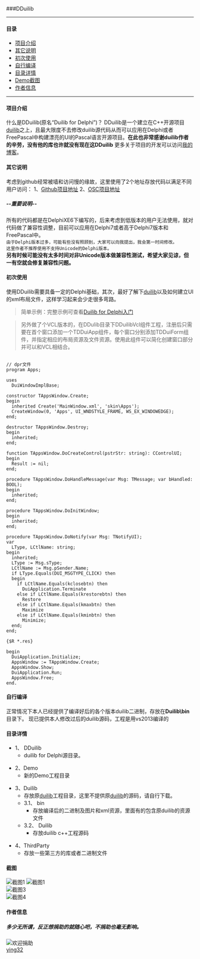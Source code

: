 ###DDuilib
*** 
#### **目录**
* [项目介绍](#项目介绍)
* [其它说明](#其它说明)
* [初次使用](#初次使用)
* [自行编译](#自行编译)
* [目录详情](#目录详情)
* [Demo截图](#截图)
* [作者信息](#作者信息)

***
#### **项目介绍** 

什么是DDuilib(原名“Duilib for Delphi”)？ DDuilib是一个建立在C++开源项目[duilib](https://github.com/duilib/duilib)之上，且最大限度不去修改duilib源代码从而可以应用在Delphi或者FreePascal中构建漂亮的UI的Pascal语言开源项目。**在此也非常感谢duilib作者的辛劳，没有他的库也许就没有现在这DDuilib** 更多关于项目的开发可以访问[我的博客](http://blog.csdn.net/zyjying520/article/details/49976667)。


#### **其它说明** 

考虑到github经常被墙和访问慢的缘故，这里使用了2个地址存放代码以满足不同用户访问：
1、[Github项目地址](https://github.com/ying32/duilib-for-Delphi/) 
2、[OSC项目地址](http://git.oschina.net/ying32/Duilib-for-Delphi)
 
##### **--重要说明--** 
所有的代码都是在DelphiXE6下编写的，后来考虑到低版本的用户无法使用，就对代码做了兼容性调整，目前可以应用在Delphi7或者高于Delphi7版本和FreePascal中。  
`由于Delphi版本过多，可能有些没有照顾到，大家可以向我提出，我会第一时间修改。`  
`这里作者不推荐使用不支持Unicode的Delphi版本。`  
**另有时候可能没有太多时间对非Unicode版本做兼容性测试，希望大家见谅，但一有空就会修复兼容性问题。**


#### **初次使用**  
使用DDuilib需要具备一定的Delphi基础，其次，最好了解下[duilib](https://github.com/duilib/duilib)以及如何建立UI的xml布局文件，这样学习起来会少走很多弯路。

> 简单示例：完整示例可查看[Duilib for Delphi入门](http://blog.csdn.net/zyjying520/article/details/50184759)   

> 另外做了个VCL版本的，在DDulib目录下DDuilibVcl组件工程，注册后只需要在首个窗口添加一个TDDuiApp组件，每个窗口分别添加TDDuiForm组件，并指定相应的布局资源及文件资源。使用此组件可以简化创建窗口部分并可以和VCL相结合。
  
```delphi

// dpr文件
program Apps;

uses
  DuiWindowImplBase;

constructor TAppsWindow.Create;
begin
  inherited Create('MainWindow.xml', 'skin\Apps');
  CreateWindow(0, 'Apps', UI_WNDSTYLE_FRAME, WS_EX_WINDOWEDGE);
end;

destructor TAppsWindow.Destroy;
begin
  inherited;
end;

function TAppsWindow.DoCreateControl(pstrStr: string): CControlUI;
begin
  Result := nil;
end;

procedure TAppsWindow.DoHandleMessage(var Msg: TMessage; var bHandled: BOOL);
begin
  inherited;
end;

procedure TAppsWindow.DoInitWindow;
begin
  inherited;
end;

procedure TAppsWindow.DoNotify(var Msg: TNotifyUI);
var
  LType, LCtlName: string;
begin
  inherited;
  LType := Msg.sType;
  LCtlName := Msg.pSender.Name;
  if LType.Equals(DUI_MSGTYPE_CLICK) then
  begin
    if LCtlName.Equals(kclosebtn) then
      DuiApplication.Terminate
    else if LCtlName.Equals(krestorebtn) then
      Restore
    else if LCtlName.Equals(kmaxbtn) then
      Maximize
    else if LCtlName.Equals(kminbtn) then
      Minimize;
  end;
end;

{$R *.res}

begin
  DuiApplication.Initialize;
  AppsWindow := TAppsWindow.Create;
  AppsWindow.Show;
  DuiApplication.Run;
  AppsWindow.Free;
end.

``` 

#### **自行编译** 
正常情况下本人已经提供了编译好后的各个版本duilib二进制，存放在**Duilib\bin**目录下。
现已提供本人修改过后的duilib源码，工程是用vs2013编译的

#### **目录详情** 
> 
* 1、 DDuilib
   * duilib for Delphi源目录。
>
* 2、Demo
   * 新的Demo工程目录
 >  
* 3、Duilib
   * 存放原[duilib](https://github.com/duilib/duilib)工程目录，这里不提供原[duilib](https://github.com/duilib/duilib)的源码，请自行下载。
   * 3.1、 bin
      * 存放编译后的二进制及图片和xml资源，里面有的包含原duilib的资源文件  
   * 3.2、 Duilib
      * 存放duilib c++工程源码
>	  
* 4、ThirdParty
   * 存放一些第三方的库或者二进制文件


#### **截图**

![截图1](https://raw.githubusercontent.com/ying32/duilib-for-Delphi/master/screenshot3.png) 
![截图1](https://raw.githubusercontent.com/ying32/duilib-for-Delphi/master/screenshot1.png)  
![截图3](https://raw.githubusercontent.com/ying32/duilib-for-Delphi/master/screenshot2.png)  
![截图4](https://github.com/ying32/duilib-for-Delphi/raw/TestDelphi/screenshot4.jpg)  
#### **作者信息** 
##### 多少无所谓，反正想捐助的就随心吧，不捐助也毫无影响。  

![欢迎捐助](https://github.com/ying32/duilib-for-Delphi/raw/TestDelphi/20160816094242.jpg)  
[ying32](mailto:1444386932@qq.com) 


